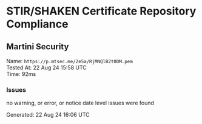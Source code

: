 # STIR/SHAKEN Certificate Repository Compliance

## Martini Security

Name: `https://p.mtsec.me/2e5a/RjMNQlB2t0DM.pem`\
Tested At: 22 Aug 24 15:58 UTC\
Time: 92ms

### Issues

no warning, or error, or notice date level issues were found

Generated: 22 Aug 24 16:06 UTC